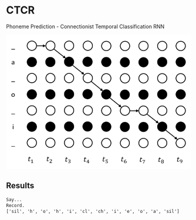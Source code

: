# CTCR

Phoneme Prediction - Connectionist Temporal Classification RNN

<p align="center">
  <img src="ctc.png">
</p>

## Results

```text
Say...
Record.
['sil', 'h', 'o', 'h', 'i', 'cl', 'ch', 'i', 'e', 'o', 'a', 'sil']
```
